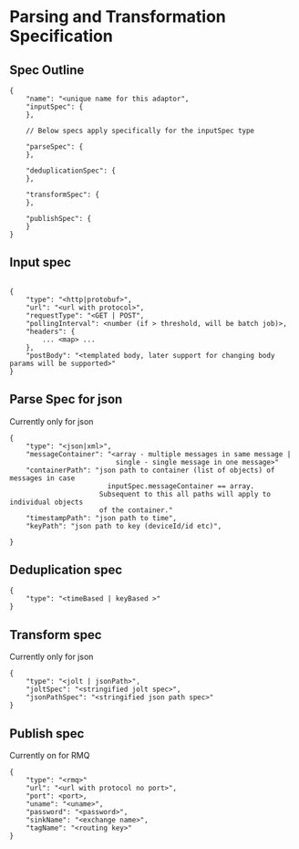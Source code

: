 # Parsing and Transformation Specification


## Spec Outline
``` 
{
    "name": "<unique name for this adaptor",
    "inputSpec": {
    },
    
    // Below specs apply specifically for the inputSpec type
    
    "parseSpec": {
    },
    
    "deduplicationSpec": {
    },
    
    "transformSpec": {
    },
    
    "publishSpec": {
    }
}
``` 



## Input spec

``` 

{
    "type": "<http|protobuf>",
    "url": "<url with protocol>",
    "requestType": "<GET | POST",
    "pollingInterval": <number (if > threshold, will be batch job)>,
    "headers": {
        ... <map> ...
    },
    "postBody": "<templated body, later support for changing body params will be supported>"
}
```


## Parse Spec for json
Currently only for json
``` 
{
    "type": "<json|xml>",
    "messageContainer": "<array - multiple messages in same message |
                          single - single message in one message>"
    "containerPath": "json path to container (list of objects) of messages in case
                        inputSpec.messageContainer == array.
                      Subsequent to this all paths will apply to individual objects
                      of the container."
    "timestampPath": "json path to time",
    "keyPath": "json path to key (deviceId/id etc)",
    
}
```


## Deduplication spec
``` 
{
    "type": "<timeBased | keyBased >"
}
```


## Transform spec
Currently only for json
``` 
{
    "type": "<jolt | jsonPath>",
    "joltSpec": "<stringified jolt spec>",
    "jsonPathSpec": "<stringified json path spec>"
}
```


## Publish spec
Currently on for RMQ
``` 
{
    "type": "<rmq>"
    "url": "<url with protocol no port>",
    "port": <port>,
    "uname": "<uname>",
    "password": "<password>",
    "sinkName": "<exchange name>",
    "tagName": "<routing key>"
}
```
